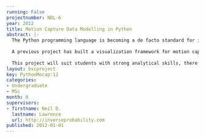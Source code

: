 ```yaml
---
running: False
projectnumber: NDL-6
year: 2012
title: Motion Capture Data Modelling in Python
abstract: |-
  The Python programming language is becoming a de facto standard for implementation of machine learning algorithms. This project will develop tools for modelling of motion capture data in the Python programming language. Based on existing tools in MATLAB, the aim of the project will be to port the underlying machine learning techniques to the more powerful Python programming language. The end aim is to provide a simple tool for animators to model motion capture data and create new animations for computer games or the film industry.
  
  A previous project has built a visualization framework for motion capture data, this year’s project will focus on more advanced machine learning methodologies. The student will work with an ongoing software development framework being developed by the machine learning group. Software for the project will be written according to the principles of open data science.
  
  This project will suit students with strong analytical skills, there will be a focus on linear algebra and probabilistic inference in the software.
layout: bscproject
key: PythonMocap:12
categories:
- Undergraduate
- MSc
month: 0
supervisors:
- firstname: Neil D.
  lastname: Lawrence
  url: http://inverseprobability.com
published: 2012-01-01
---
```

